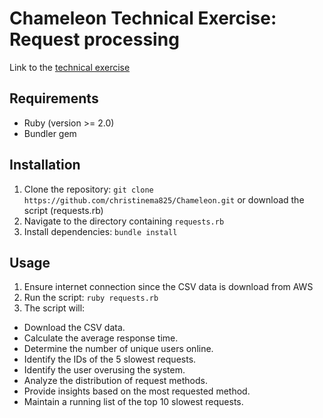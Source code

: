 # Chameleon Technical Exercise: Request processing
Link to the [technical exercise](https://gist.github.com/bnorton/fbaa35d301138fbdf2ba0d095ebd1c1b)

## Requirements
- Ruby (version >= 2.0)
- Bundler gem

## Installation
1. Clone the repository: `git clone https://github.com/christinema825/Chameleon.git` or download the script (requests.rb)
2. Navigate to the directory containing `requests.rb`
3. Install dependencies: `bundle install`

## Usage
1. Ensure internet connection since the CSV data is download from AWS
2. Run the script: `ruby requests.rb`
3. The script will:
  - Download the CSV data.
  - Calculate the average response time.
  - Determine the number of unique users online.
  - Identify the IDs of the 5 slowest requests.
  - Identify the user overusing the system.
  - Analyze the distribution of request methods.
  - Provide insights based on the most requested method.
  - Maintain a running list of the top 10 slowest requests.
